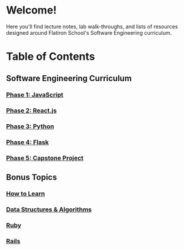 # Welcome!

Here you'll find lecture notes, lab walk-throughs, and lists of resources designed around Flatiron School's Software Engineering curriculum.

# Table of Contents
## Software Engineering Curriculum
### [Phase 1: JavaScript](https://github.com/charliekozey/flatiron-lesson-plans/tree/main/JavaScript) 
### [Phase 2: React.js](https://github.com/charliekozey/flatiron-lesson-plans/tree/main/React.js)
### [Phase 3: Python](https://github.com/charliekozey/flatiron-lesson-plans/tree/main/Python)
### [Phase 4: Flask](https://github.com/charliekozey/flatiron-lesson-plans/tree/main/Flask)
### [Phase 5: Capstone Project](https://github.com/charliekozey/flatiron-lesson-plans/tree/main/Capstone)
## Bonus Topics
### [How to Learn](https://github.com/charliekozey/flatiron-lesson-plans/tree/main/How-To-Learn)
### [Data Structures & Algorithms](https://github.com/charliekozey/flatiron-lesson-plans/tree/main/Data-Structures-and-Algorithms)
### [Ruby](https://github.com/charliekozey/flatiron-lesson-plans/tree/main/Ruby)
### [Rails](https://github.com/charliekozey/flatiron-lesson-plans/tree/main/Rails)
